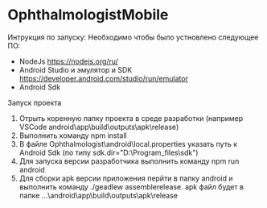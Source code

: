 # OphthalmologistMobile
Интрукция по запуску:
Необходимо чтобы было устновлено следующее ПО:
 - NodeJs https://nodejs.org/ru/
 - Android Studio и эмулятор и SDK https://developer.android.com/studio/run/emulator
 - Android Sdk

Запуск проекта
 1. Отрыть коренную папку проекта  в среде разработки (например VSCode android\app\build\outputs\apk\release)
 3. Выполнить команду npm install
 4. В файле Ophthalmologist\android\local.properties указать путь к Android Sdk (по типу sdk.dir="D\:\\Program_files\\sdk")
 5. Для запуска версии разработчика выполнить команду npm run android
 6. Для сборки apk версии приложения перйти в папку android и выполнить команду ./geadlew assemblerelease. apk файл будет в папке ...\android\app\build\outputs\apk\release
